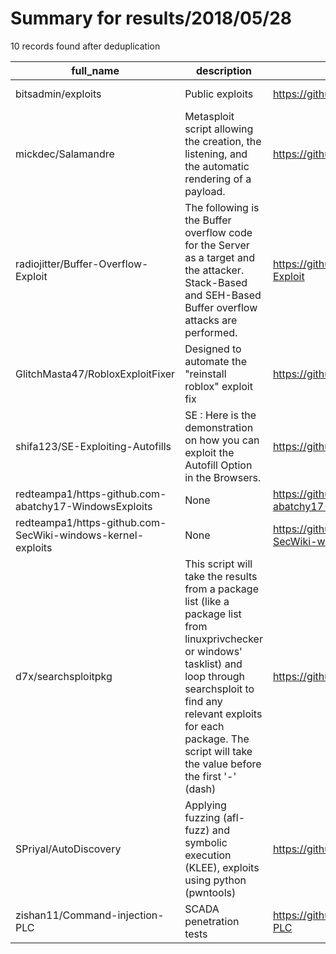 
# Summary for results/2018/05/28
    
10 records found after deduplication

| full_name | description | html_url | matched_list | matched_count | pushed_at | size | stargazers_count | language | forks_count |
|-------------------------------------------------------------|------------------------------------------------------------------------------------------------------------------------------------------------------------------------------------------------------------------------------------------------------------------|--------------------------------------------------------------------------------|---------------------------------------------|-----------------|---------------------------|--------|--------------------|------------|---------------|
| bitsadmin/exploits | Public exploits | https://github.com/bitsadmin/exploits | ['exploit'] | 1 | 2018-05-28 06:08:16+00:00 | 1064 | 9 | Python | 4 |
| mickdec/Salamandre | Metasploit script allowing the creation, the listening, and the automatic rendering of a payload. | https://github.com/mickdec/Salamandre | ['metasploit module OR metasploit payload'] | 1 | 2018-05-28 10:51:03+00:00 | 22 | 4 | Shell | 0 |
| radiojitter/Buffer-Overflow-Exploit | The following is the Buffer overflow code for the Server as a target and the attacker. Stack-Based and SEH-Based Buffer overflow attacks are performed. | https://github.com/radiojitter/Buffer-Overflow-Exploit | ['exploit'] | 1 | 2018-05-28 08:17:49+00:00 | 836 | 1 | Python | 0 |
| GlitchMasta47/RobloxExploitFixer | Designed to automate the "reinstall roblox" exploit fix | https://github.com/GlitchMasta47/RobloxExploitFixer | ['exploit'] | 1 | 2018-05-28 04:07:28+00:00 | 3 | 0 | | 0 |
| shifa123/SE-Exploiting-Autofills | SE : Here is the demonstration on how you can exploit the Autofill Option in the Browsers. | https://github.com/shifa123/SE-Exploiting-Autofills | ['exploit'] | 1 | 2018-05-28 05:20:51+00:00 | 2397 | 2 | | 3 |
| redteampa1/https-github.com-abatchy17-WindowsExploits | None | https://github.com/redteampa1/https-github.com-abatchy17-WindowsExploits | ['exploit'] | 1 | 2018-05-28 06:25:30+00:00 | 0 | 0 | | 0 |
| redteampa1/https-github.com-SecWiki-windows-kernel-exploits | None | https://github.com/redteampa1/https-github.com-SecWiki-windows-kernel-exploits | ['exploit'] | 1 | 2018-05-28 06:27:47+00:00 | 0 | 0 | | 0 |
| d7x/searchsploitpkg | This script will take the results from a package list (like a package list from linuxprivchecker or windows' tasklist) and loop through searchsploit to find any relevant exploits for each package. The script will take the value before the first '-' (dash) | https://github.com/d7x/searchsploitpkg | ['exploit'] | 1 | 2018-05-28 18:45:48+00:00 | 30 | 1 | Shell | 1 |
| SPriyal/AutoDiscovery | Applying fuzzing (afl-fuzz) and symbolic execution (KLEE), exploits using python (pwntools) | https://github.com/SPriyal/AutoDiscovery | ['exploit'] | 1 | 2018-05-28 22:40:16+00:00 | 15 | 0 | | 0 |
| zishan11/Command-injection-PLC | SCADA penetration tests | https://github.com/zishan11/Command-injection-PLC | ['command injection'] | 1 | 2018-05-28 15:25:27+00:00 | 28 | 0 | C | 0 |
